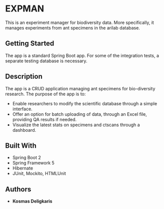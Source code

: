 # EXPMAN

This is an experiment manager for biodiversity data. More specifically, it manages experiments from ant specimens in the arilab database.

## Getting Started

The app is a standard Spring Boot app. For some of the integration tests, a separate testing database is necessary.

## Description

The app is a CRUD application managing ant specimens for bio-diversity research. The purpose of the app is to:
* Enable researchers to modify the scientific database through a simple interface.
* Offer an option for batch uploading of data, through an Excel file, providing QA results if needed.
* Visualize the latest stats on specimens and ctscans through a dashboard.

## Built With

* Spring Boot 2
* Spring Framework 5
* Hibernate
* JUnit, Mockito, HTMLUnit

## Authors

* **Kosmas Deligkaris**


